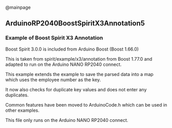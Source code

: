 @mainpage

## ArduinoRP2040BoostSpiritX3Annotation5

### Example of Boost Spirit X3 Annotation

Boost Spirit 3.0.0 is included from Arduino Boost (Boost 1.66.0)

This is taken from spirit/example/x3/annotation from Boost 1.77.0
and adapted to run on the Arduino NANO RP2040 connect.

This example extends the example to save the parsed data into a map which uses the employee number as the key.

It now also checks for duplicate key values and does not enter any duplicates.

Common features have been moved to ArduinoCode.h which can be used in other examples.

This file only runs on the Arduino NANO RP2040 connect.
